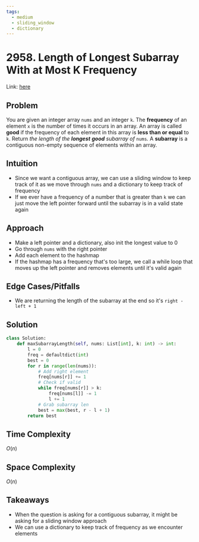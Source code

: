 ```yaml
---
tags:
  - medium
  - sliding_window
  - dictionary
---
```

# 2958. Length of Longest Subarray With at Most K Frequency 
Link: [here](https://leetcode.com/problems/length-of-longest-subarray-with-at-most-k-frequency/)
## Problem
You are given an integer array `nums` and an integer `k`.
The **frequency** of an element `x` is the number of times it occurs in an array.
An array is called **good** if the frequency of each element in this array is **less than or equal** to `k`.
Return _the length of the **longest** **good** subarray of_ `nums`_._
A **subarray** is a contiguous non-empty sequence of elements within an array.
## Intuition
- Since we want a contiguous array, we can use a sliding window to keep track of it as we move through `nums` and a dictionary to keep track of frequency 
- If we ever have a frequency of a number that is greater than `k` we can just move the left pointer forward until the subarray is in a valid state again
## Approach
- Make a left pointer and a dictionary, also init the longest value to 0
- Go through `nums` with the right pointer
- Add each element to the hashmap
- If the hashmap has a frequency that's too large, we call a while loop that moves up the left pointer and removes elements until it's valid again
## Edge Cases/Pitfalls
- We are returning the length of the subarray at the end so it's `right - left + 1`
## Solution
```python 
class Solution:
    def maxSubarrayLength(self, nums: List[int], k: int) -> int:
        l = 0
        freq = defaultdict(int)
        best = 0
        for r in range(len(nums)):
            # Add right element
            freq[nums[r]] += 1
            # Check if valid
            while freq[nums[r]] > k:
                freq[nums[l]] -= 1
                l += 1
            # Grab subarray len
            best = max(best, r - l + 1)
        return best
```
## Time Complexity
$O(n)$
## Space Complexity
$O(n)$
## Takeaways 
- When the question is asking for a contiguous subarray, it might be asking for a sliding window approach 
- We can use a dictionary to keep track of frequency as we encounter elements 
